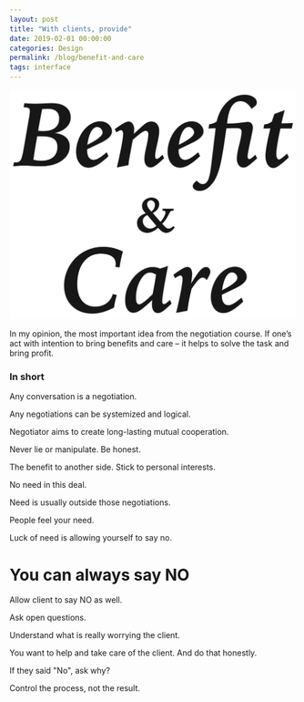 ```yaml
---
layout: post
title: "With clients, provide"
date: 2019-02-01 00:00:00
categories: Design
permalink: /blog/benefit-and-care
tags: interface
---
```


<span class="p600">![benefit and care](/blog_img/advices/benefit_and_care.png)</span>

In my opinion, the most important idea from the negotiation course. If one’s act with intention to bring benefits and care – it helps to solve the task and bring profit.

### In short

Any conversation is a negotiation.

Any negotiations can be systemized and logical.

Negotiator aims to create long-lasting mutual cooperation.

Never lie or manipulate. Be honest.

The benefit to another side. Stick to personal interests.

No need in this deal.

Need is usually outside those negotiations.

People feel your need.

Luck of need is allowing yourself to say no.

# <span class="center">You can always say NO</span>

Allow client to say NO as well.

Ask open questions.

Understand what is really worrying the client.

You want to help and take care of the client. And do that honestly.

If they said "No", ask why?

Control the process, not the result.


